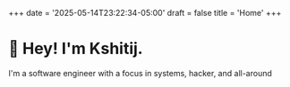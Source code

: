 +++
date = '2025-05-14T23:22:34-05:00'
draft = false
title = 'Home'
+++

# 👋 Hey! I'm Kshitij.
I'm a software engineer with a focus in systems, hacker, and all-around 
